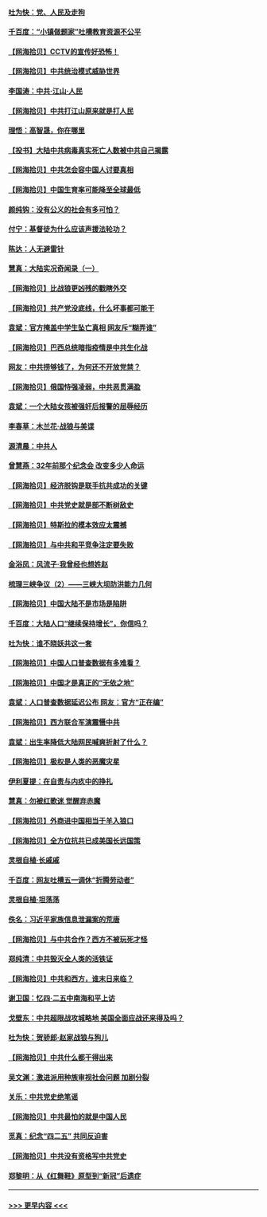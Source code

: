 #### [吐为快：党、人民及走狗](../pages/nsc993/n12962747.md?t=05202252) 
#### [千百度：“小镇做题家”吐槽教育资源不公平](../pages/nsc993/n12962705.md?t=05202252) 
#### [【网海拾贝】CCTV的宣传好恐怖！](../pages/nsc993/n12959984.md?t=05202252) 
#### [【网海拾贝】中共统治模式威胁世界](../pages/nsc993/n12957622.md?t=05202252) 
#### [李国涛：中共‧江山‧人民](../pages/nsc993/n12957502.md?t=05202252) 
#### [【网海拾贝】中共打江山原来就是打人民](../pages/nsc993/n12954345.md?t=05202252) 
#### [理悟：高智晟，你在哪里](../pages/nsc993/n12953115.md?t=05202252) 
#### [【投书】大陆中共病毒真实死亡人数被中共自己揭露](../pages/nsc993/n12953050.md?t=05202252) 
#### [【网海拾贝】中共怎会容中国人讨要真相](../pages/nsc993/n12952161.md?t=05202252) 
#### [【网海拾贝】中国生育率可能降至全球最低](../pages/nsc993/n12948793.md?t=05202252) 
#### [颜纯钩：没有公义的社会有多可怕？](../pages/nsc993/n12947626.md?t=05202252) 
#### [付宁：基督徒为什么应该声援法轮功？](../pages/nsc993/n12947233.md?t=05202252) 
#### [陈达：人无避雷针](../pages/nsc993/n12947098.md?t=05202252) 
#### [慧真：大陆实况奇闻录（一）](../pages/nsc993/n12945811.md?t=05202252) 
#### [【网海拾贝】比战狼更凶残的戳瞎外交](../pages/nsc993/n12945717.md?t=05202252) 
#### [【网海拾贝】共产党没底线，什么坏事都可能干](../pages/nsc993/n12942090.md?t=05202252) 
#### [袁斌：官方掩盖中学生坠亡真相 网友斥“糊弄谁”](../pages/nsc993/n12942029.md?t=05202252) 
#### [【网海拾贝】巴西总统暗指疫情是中共生化战](../pages/nsc993/n12938999.md?t=05202252) 
#### [网友：中共捞够钱了，为何还不开放党禁？](../pages/nsc993/n12938952.md?t=05202252) 
#### [【网海拾贝】俄国恃强凌弱，中共恶贯满盈](../pages/nsc993/n12936626.md?t=05202252) 
#### [袁斌：一个大陆女孩被强奸后报警的屈辱经历](../pages/nsc993/n12936547.md?t=05202252) 
#### [李春草：木兰花·战狼与美谍](../pages/nsc993/n12935995.md?t=05202252) 
#### [源清晨：中共人](../pages/nsc993/n12935589.md?t=05202252) 
#### [曾慧燕：32年前那个纪念会 改变多少人命运](../pages/nsc993/n12934233.md?t=05202252) 
#### [【网海拾贝】经济脱钩是联手抗共成功的关键](../pages/nsc993/n12934176.md?t=05202252) 
#### [【网海拾贝】中共党史就是部不断树敌史](../pages/nsc993/n12932844.md?t=05202252) 
#### [【网海拾贝】特斯拉的模本效应太震撼](../pages/nsc993/n12925626.md?t=05202252) 
#### [【网海拾贝】与中共和平竞争注定要失败](../pages/nsc993/n12923326.md?t=05202252) 
#### [金浴凤：风流子‧我曾经也想姓赵](../pages/nsc993/n12920911.md?t=05202252) 
#### [梳理三峡争议（2）——三峡大坝防洪能力几何](../pages/nsc993/n12920173.md?t=05202252) 
#### [【网海拾贝】中国大陆不是市场是陷阱](../pages/nsc993/n12920143.md?t=05202252) 
#### [千百度：大陆人口“继续保持增长”，你信吗？](../pages/nsc993/n12918946.md?t=05202252) 
#### [吐为快：谁不晓妖共这一套](../pages/nsc993/n12918941.md?t=05202252) 
#### [【网海拾贝】中国人口普查数据有多难看？](../pages/nsc993/n12917822.md?t=05202252) 
#### [【网海拾贝】中国才是真正的“无依之地”](../pages/nsc993/n12915845.md?t=05202252) 
#### [袁斌：人口普查数据延迟公布 网友：官方“正在编”](../pages/nsc993/n12915748.md?t=05202252) 
#### [【网海拾贝】西方联合军演震慑中共](../pages/nsc993/n12913466.md?t=05202252) 
#### [袁斌：出生率降低大陆网民喊爽折射了什么？](../pages/nsc993/n12913365.md?t=05202252) 
#### [【网海拾贝】极权是人类的恶魔灾星](../pages/nsc993/n12910697.md?t=05202252) 
#### [伊利夏提：在自责与内疚中的挣扎](../pages/nsc993/n12910493.md?t=05202252) 
#### [慧真：勿被红歌迷 觉醒弃赤魔](../pages/nsc993/n12910485.md?t=05202252) 
#### [【网海拾贝】外商进中国相当于羊入狼口](../pages/nsc993/n12908274.md?t=05202252) 
#### [【网海拾贝】全方位抗共已成美国长远国策](../pages/nsc993/n12906878.md?t=05202252) 
#### [灵根自植‧长戚戚](../pages/nsc993/n12905585.md?t=05202252) 
#### [千百度：网友吐槽五一调休“折腾劳动者”](../pages/nsc993/n12905934.md?t=05202252) 
#### [灵根自植‧坦荡荡](../pages/nsc993/n12905562.md?t=05202252) 
#### [佚名：习近平家族信息泄漏案的荒唐](../pages/nsc993/n12904705.md?t=05202252) 
#### [【网海拾贝】与中共合作？西方不被玩死才怪](../pages/nsc993/n12903873.md?t=05202252) 
#### [郑纯清：中共毁灭全人类的活铁证](../pages/nsc993/n12903785.md?t=05202252) 
#### [【网海拾贝】中共和西方，谁末日来临？](../pages/nsc993/n12903482.md?t=05202252) 
#### [谢卫国：忆四‧二五中南海和平上访](../pages/nsc993/n12902192.md?t=05202252) 
#### [戈壁东：中共超限战攻城略地 美国全面应战还来得及吗？](../pages/nsc993/n12902297.md?t=05202252) 
#### [吐为快：贺骄郎‧赵家战狼与狗儿](../pages/nsc993/n12902280.md?t=05202252) 
#### [【网海拾贝】中共什么都干得出来](../pages/nsc993/n12897500.md?t=05202252) 
#### [吴文渊：激进派用种族审视社会问题 加剧分裂](../pages/nsc993/n12893881.md?t=05202252) 
#### [关乐：中共党史绝笔谣](../pages/nsc993/n12897270.md?t=05202252) 
#### [【网海拾贝】中共最怕的就是中国人民](../pages/nsc993/n12894705.md?t=05202252) 
#### [觅真：纪念“四二五” 共同反迫害](../pages/nsc993/n12894553.md?t=05202252) 
#### [【网海拾贝】中共没有资格写中共党史](../pages/nsc993/n12892231.md?t=05202252) 
#### [郑黎明：从《红舞鞋》原型到“新冠”后遗症](../pages/nsc993/n12890469.md?t=05202252) 

----
#### [ >>> 更早内容 <<< ](../indexes/nsc993-earlier.md)
